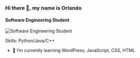 
### Hi there 👋, my name is Orlando
#### Software Engineering Student
![Software Engineering Student](https://arturssmirnovs.github.io/github-profile-readme-generator/images/banner.png)


Skills: Python/Java/C++

- 🌱 I’m currently learning WordPress, JavaScript, CSS, HTML 





